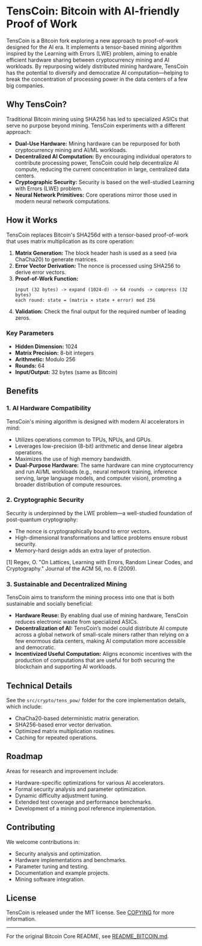 # TensCoin: Bitcoin with AI-friendly Proof of Work

TensCoin is a Bitcoin fork exploring a new approach to proof-of-work designed for the AI era. It implements a tensor-based mining algorithm inspired by the Learning with Errors (LWE) problem, aiming to enable efficient hardware sharing between cryptocurrency mining and AI workloads. By repurposing widely distributed mining hardware, TensCoin has the potential to diversify and democratize AI computation—helping to break the concentration of processing power in the data centers of a few big companies.

## Why TensCoin?

Traditional Bitcoin mining using SHA256 has led to specialized ASICs that serve no purpose beyond mining. TensCoin experiments with a different approach:
- **Dual-Use Hardware:** Mining hardware can be repurposed for both cryptocurrency mining and AI/ML workloads.
- **Decentralized AI Computation:** By encouraging individual operators to contribute processing power, TensCoin could help decentralize AI compute, reducing the current concentration in large, centralized data centers.
- **Cryptographic Security:** Security is based on the well-studied Learning with Errors (LWE) problem.
- **Neural Network Primitives:** Core operations mirror those used in modern neural network computations.

## How it Works

TensCoin replaces Bitcoin's SHA256d with a tensor-based proof-of-work that uses matrix multiplication as its core operation:

1. **Matrix Generation:** The block header hash is used as a seed (via ChaCha20) to generate matrices.
2. **Error Vector Derivation:** The nonce is processed using SHA256 to derive error vectors.
3. **Proof-of-Work Function:**  
   ```
   input (32 bytes) -> expand (1024-d) -> 64 rounds -> compress (32 bytes)
   each round: state = (matrix × state + error) mod 256
   ```
4. **Validation:** Check the final output for the required number of leading zeros.

### Key Parameters
- **Hidden Dimension:** 1024  
- **Matrix Precision:** 8-bit integers  
- **Arithmetic:** Modulo 256  
- **Rounds:** 64  
- **Input/Output:** 32 bytes (same as Bitcoin)

## Benefits

### 1. AI Hardware Compatibility
TensCoin's mining algorithm is designed with modern AI accelerators in mind:
- Utilizes operations common to TPUs, NPUs, and GPUs.
- Leverages low-precision (8-bit) arithmetic and dense linear algebra operations.
- Maximizes the use of high memory bandwidth.
- **Dual-Purpose Hardware:** The same hardware can mine cryptocurrency and run AI/ML workloads (e.g., neural network training, inference serving, large language models, and computer vision), promoting a broader distribution of compute resources.

### 2. Cryptographic Security
Security is underpinned by the LWE problem—a well-studied foundation of post-quantum cryptography:
- The nonce is cryptographically bound to error vectors.
- High-dimensional transformations and lattice problems ensure robust security.
- Memory-hard design adds an extra layer of protection.

[1] Regev, O. "On Lattices, Learning with Errors, Random Linear Codes, and Cryptography." Journal of the ACM 56, no. 6 (2009).

### 3. Sustainable and Decentralized Mining
TensCoin aims to transform the mining process into one that is both sustainable and socially beneficial:
- **Hardware Reuse:** By enabling dual use of mining hardware, TensCoin reduces electronic waste from specialized ASICs.
- **Decentralization of AI:** TensCoin’s model could distribute AI compute across a global network of small-scale miners rather than relying on a few enormous data centers, making AI computation more accessible and democratic.
- **Incentivized Useful Computation:** Aligns economic incentives with the production of computations that are useful for both securing the blockchain and supporting AI workloads.

## Technical Details

See the `src/crypto/tens_pow/` folder for the core implementation details, which include:
- ChaCha20-based deterministic matrix generation.
- SHA256-based error vector derivation.
- Optimized matrix multiplication routines.
- Caching for repeated operations.

## Roadmap

Areas for research and improvement include:
- Hardware-specific optimizations for various AI accelerators.
- Formal security analysis and parameter optimization.
- Dynamic difficulty adjustment tuning.
- Extended test coverage and performance benchmarks.
- Development of a mining pool reference implementation.

## Contributing

We welcome contributions in:
- Security analysis and optimization.
- Hardware implementations and benchmarks.
- Parameter tuning and testing.
- Documentation and example projects.
- Mining software integration.

## License

TensCoin is released under the MIT license. See [COPYING](COPYING) for more information.

---

For the original Bitcoin Core README, see [README_BITCOIN.md](README_BITCOIN.md).

